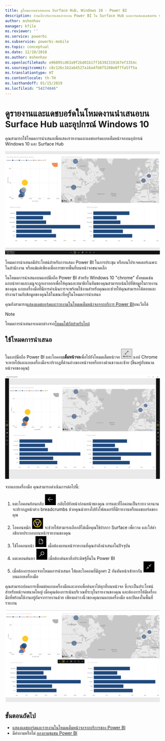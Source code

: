```yaml
---
title: ดูโหมดงานนำเสนอบน Surface Hub, Windows 10 - Power BI
description: อ่านเกี่ยวกับการแสดงรายงาน Power BI ใน Surface Hub และการแสดงแดชบอร์ด รายงาน และไทล์ Power BI ในโหมดเต็มหน้าจอบนอุปกรณ์ Windows 10
author: mshenhav
manager: kfile
ms.reviewer: ''
ms.service: powerbi
ms.subservice: powerbi-mobile
ms.topic: conceptual
ms.date: 12/10/2018
ms.author: mshenhav
ms.openlocfilehash: e96095cd63a9f2bd01b17f16392319167ef3354c
ms.sourcegitcommit: c8c126c1b2ab4527a16a4fb8f5208e0f7fa5ff5a
ms.translationtype: HT
ms.contentlocale: th-TH
ms.lasthandoff: 01/15/2019
ms.locfileid: "54274846"
---
```

# <a name="view-reports-and-dashboards-in-presentation-mode-on-surface-hub-and-windows-10-devices"></a>ดูรายงานและแดชบอร์ดในโหมดงานนำเสนอบน Surface Hub และอุปกรณ์ Windows 10
คุณสามารถใช้โหมดการนำเสนอเพื่อแสดงรายงานและแดชบอร์ดแบบเต็มหน้าจอบนอุปกรณ์ Windows 10 และ Surface Hub 

![รายงานในโหมดเต็มหน้าจอ](./media/mobile-windows-10-app-presentation-mode/power-bi-presentation-mode.png)

โหมดการนำเสนอมีประโยชน์สำหรับการแสดง Power BI ในการประชุม หรือบนโปรเจคเตอร์เฉพาะในสำนักงาน หรือแม้แต่เพียงเพื่อการขยายพื้นที่บนหน้าจอขนาดเล็ก 

ในโหมดการนำเสนอบนแอปมือถือ Power BI สำหรับ Windows 10 "chrome" ทั้งหมดเช่น แถบนำทางและเมนูจะถูกเอาออกเพื่อให้คุณและสมาชิกในทีมของคุณสามารถเน้นไปที่ข้อมูลในรายงานของคุณ แถบเครื่องมือที่มีการดำเนินการจะพร้อมใช้งานสำหรับคุณและช่วยให้คุณสามารถโต้ตอบและทำงานร่วมกับข้อมูลของคุณได้ในขณะที่อยู่ในโหมดการนำเสนอ

คุณยังสามารถ[แสดงแดชบอร์ดและรายงานในโหมดเต็มหน้าจอจากบริการ Power BI](../end-user-focus.md)บนเว็บได้

> [!NOTE]
> โหมดการนำเสนอจะแตกต่างจาก[โหมดโฟกัสสำหรับไทล์](mobile-tiles-in-the-mobile-apps.md)
> 
> 

## <a name="use-presentation-mode"></a>ใช้โหมดการนำเสนอ
ในแอปมือถือ Power BI แตะไอคอน**เต็มหน้าจอ**เพื่อไปยังโหมดเต็มหน้าจอ
![ไอคอนเต็มหน้าจอ](././media/mobile-windows-10-app-presentation-mode/power-bi-full-screen-icon.png) แอป Chrome จะหายไปและแถบเครื่องมือจะปรากฏที่ด้านล่างของหน้าจอหรือทางด้านขวาและซ้าย (ขึ้นอยู่กับขนาดหน้าจอของคุณ)

![รายงานในโหมดเต็มหน้าจอด้วยแถบเครื่องมือด้านข้าง](./media/mobile-windows-10-app-presentation-mode/power-bi-presentation-mode2.png)

จากแถบเครื่องมือ คุณสามารถดำเนินการต่อไปนี้:

1. แตะไอคอนย้อนกลับ ![ไอคอนย้อนกลับ](./media/mobile-windows-10-app-presentation-mode/power-bi-windows-10-presentation-back-icon.png) กลับไปยังหน้าก่อนหน้าของคุณ การแตะที่ไอคอนเป็นระยะเวลานานจะปรากฏหน้าต่าง breadcrumbs ช่วยคุณนำทางไปยังโฟลเดอร์ที่มีรายงานหรือแดชบอร์ดของคุณ
2. ไอคอนหมึก ![ไอคอนหมึก](./media/mobile-windows-10-app-presentation-mode/power-bi-windows-10-presentation-ink-icon.png) จะช่วยให้สามารถเลือกสีได้เมื่อคุณใช้ปากกา Surface เพื่อวาด และใส่คำอธิบายประกอบบนหน้ารายงานของคุณ 
3. ใช้ไอคอนหน้า ![ไอคอนการแบ่งหน้า](./media/mobile-windows-10-app-presentation-mode/power-bi-windows-10-presentation-pages-icon.png) เมื่อต้องแทนหน้ารายงานที่คุณกำลังนำเสนอในปัจจุบัน
4. แตะคอนค้นหา ![ไอคอนค้นหา](./media/mobile-windows-10-app-presentation-mode/power-bi-windows-10-presentation-search-icon.png) เมื่อต้องค้นหาสิ่งประดิษฐ์อื่นใน Power BI
5. เมื่อต้องการออกจากโหมดการนำเสนอ ให้แตะไอคอนที่มีลูกศร 2 อันหันหน้าเข้าหากัน ![ออกจากโหมดเต็มหน้าจอ](./media/mobile-windows-10-app-presentation-mode/power-bi-windows-10-exit-full-screen-icon.png) บนแถบเครื่องมือ

คุณสามารถปลดการเชื่อมต่อแถบเครื่องมือและลากเพื่อค้นหาได้ทุกที่บนหน้าจอ ซึ่งจะเป็นประโยชน์สำหรับหน้าจอขนาดใหญ่ เมื่อคุณต้องการเน้นบริเวณที่ระบุในรายงานของคุณ และต้องการให้มีเครื่องมือที่พร้อมใช้งานอยู่ถัดจากรายงานด้วย เพียงแค่วางนิ้วของคุณบนแถบเครื่องมือ และปัดลงในพื้นที่รายงาน

![รายงานในโหมดการนำเสนอและแถบเครื่องมือที่ปลดการเชื่อมต่อ](./media/mobile-windows-10-app-presentation-mode/power-bi-windows-10-presentation-drag-toolbar.png)


## <a name="next-steps"></a>ขั้นตอนถัดไป
* [แสดงแดชบอร์ดและรายงานในโหมดเต็มหน้าจอจากบริการของ Power BI](../end-user-focus.md)
* มีคำถามหรือไม่ [ลองถามชุมชน Power BI](http://community.powerbi.com/)

